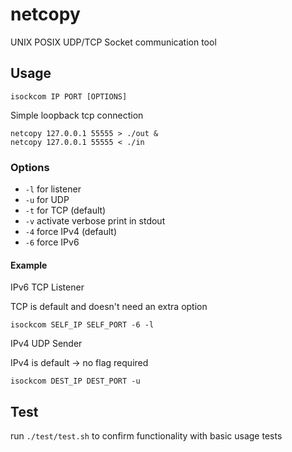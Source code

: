 # netcopy

UNIX POSIX UDP/TCP Socket communication tool

## Usage

```shell
isockcom IP PORT [OPTIONS]
```

Simple loopback tcp connection

```
netcopy 127.0.0.1 55555 > ./out &
netcopy 127.0.0.1 55555 < ./in 
```

### Options

- `-l` for listener
- `-u` for UDP
- `-t` for TCP (default)
- `-v` activate verbose print in stdout
- `-4` force IPv4 (default)
- `-6` force IPv6

#### Example

IPv6 TCP Listener

TCP is default and doesn't need an extra option

```shell
isockcom SELF_IP SELF_PORT -6 -l
```

IPv4 UDP Sender

IPv4 is default -> no flag required

```shell
isockcom DEST_IP DEST_PORT -u
```

## Test

run ```./test/test.sh``` to confirm functionality with basic usage tests